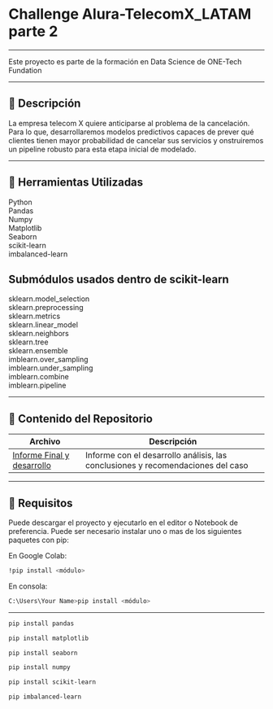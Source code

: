 # Challenge Alura-TelecomX_LATAM parte 2
---
Este proyecto es parte de la formación en Data Science de ONE-Tech Fundation

---

## 📄 Descripción



La empresa telecom X quiere anticiparse al problema de la cancelación. Para lo que, desarrollaremos modelos predictivos capaces de prever qué clientes tienen mayor probabilidad de cancelar sus servicios y onstruiremos un pipeline robusto para esta etapa inicial de modelado.

---

## 📝 Herramientas Utilizadas

Python  
Pandas  
Numpy  
Matplotlib  
Seaborn  
scikit-learn  
imbalanced-learn
## Submódulos usados dentro de scikit-learn
sklearn.model_selection  
sklearn.preprocessing  
sklearn.metrics  
sklearn.linear_model  
sklearn.neighbors  
sklearn.tree  
sklearn.ensemble  
imblearn.over_sampling  
imblearn.under_sampling  
imblearn.combine  
imblearn.pipeline  


---

## 📁 Contenido del Repositorio

| Archivo                        | Descripción                                  |
|-------------------------------|----------------------------------------------|
| [Informe Final y desarrollo ](Telecom_X_Parte_2_Desarrollo_e_informe.ipynb)                  | Informe con el desarrollo análisis, las conclusiones y recomendaciones del caso |

---

## 📌 Requisitos

Puede descargar el proyecto y ejecutarlo en el editor o Notebook de preferencia. Puede ser necesario instalar uno o mas de los siguientes paquetes con pip:  

En Google Colab:
```bash
!pip install <módulo>
```
En consola:
```bash
C:\Users\Your Name>pip install <módulo>
```
---
```bash
pip install pandas
```
```bash
pip install matplotlib
```
```bash
pip install seaborn
```
```bash
pip install numpy
```
```bash
pip install scikit-learn
```

```bash
pip imbalanced-learn
```


